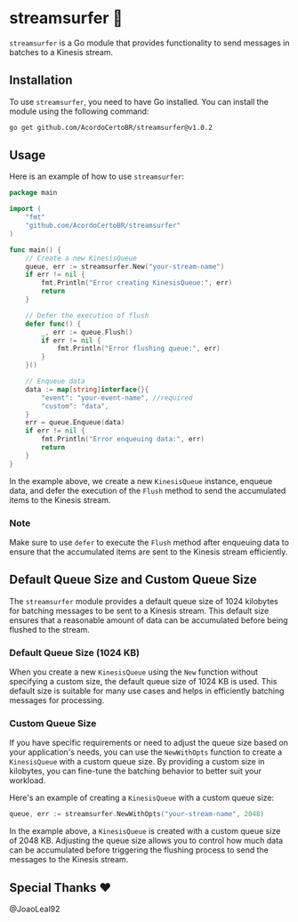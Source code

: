 # streamsurfer 🌊

`streamsurfer` is a Go module that provides functionality to send messages in batches to a Kinesis stream.

## Installation

To use `streamsurfer`, you need to have Go installed. You can install the module using the following command:

```bash
go get github.com/AcordoCertoBR/streamsurfer@v1.0.2
```

## Usage

Here is an example of how to use `streamsurfer`:

```go
package main

import (
	"fmt"
	"github.com/AcordoCertoBR/streamsurfer"
)

func main() {
	// Create a new KinesisQueue
	queue, err := streamsurfer.New("your-stream-name")
	if err != nil {
		fmt.Println("Error creating KinesisQueue:", err)
		return
	}

	// Defer the execution of flush
	defer func() {
		_, err := queue.Flush()
		if err != nil {
			fmt.Println("Error flushing queue:", err)
		}
	}()

	// Enqueue data
	data := map[string]interface{}{
		"event": "your-event-name", //required
		"custom": "data",
	}
	err = queue.Enqueue(data)
	if err != nil {
		fmt.Println("Error enqueuing data:", err)
		return
	}
}
```

In the example above, we create a new `KinesisQueue` instance, enqueue data, and defer the execution of the `Flush` method to send the accumulated items to the Kinesis stream.


### Note

Make sure to use `defer` to execute the `Flush` method after enqueuing data to ensure that the accumulated items are sent to the Kinesis stream efficiently.

## Default Queue Size and Custom Queue Size

The `streamsurfer` module provides a default queue size of 1024 kilobytes for batching messages to be sent to a Kinesis stream. This default size ensures that a reasonable amount of data can be accumulated before being flushed to the stream.

### Default Queue Size (1024 KB)

When you create a new `KinesisQueue` using the `New` function without specifying a custom size, the default queue size of 1024 KB is used. This default size is suitable for many use cases and helps in efficiently batching messages for processing.

### Custom Queue Size

If you have specific requirements or need to adjust the queue size based on your application's needs, you can use the `NewWithOpts` function to create a `KinesisQueue` with a custom queue size. By providing a custom size in kilobytes, you can fine-tune the batching behavior to better suit your workload.

Here's an example of creating a `KinesisQueue` with a custom queue size:

```go
queue, err := streamsurfer.NewWithOpts("your-stream-name", 2048)
```

In the example above, a `KinesisQueue` is created with a custom queue size of 2048 KB. Adjusting the queue size allows you to control how much data can be accumulated before triggering the flushing process to send the messages to the Kinesis stream.


## Special Thanks ❤️
@JoaoLeal92

